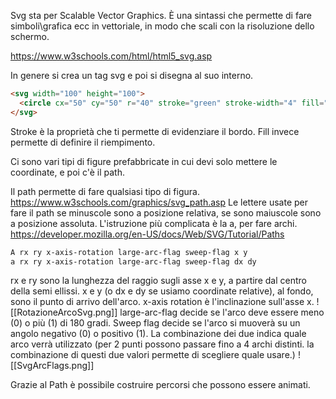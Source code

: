 Svg sta per Scalable Vector Graphics. È una sintassi che permette di fare simboli\\grafica ecc in vettoriale, in modo che scali con la risoluzione dello schermo.

https://www.w3schools.com/html/html5_svg.asp

In genere si crea un tag svg e poi si disegna al suo interno.

``` html
<svg width="100" height="100">  
  <circle cx="50" cy="50" r="40" stroke="green" stroke-width="4" fill="yellow" />  
</svg>
```
Stroke è la proprietà che ti permette di evidenziare il bordo. Fill invece permette di definire il riempimento.

Ci sono vari tipi di figure prefabbricate in cui devi solo mettere le coordinate, e poi c'è il path.

Il path permette di fare qualsiasi tipo di figura. https://www.w3schools.com/graphics/svg_path.asp
Le lettere usate per fare il path se minuscole sono a posizione relativa, se sono maiuscole sono a posizione assoluta.
L'istruzione più complicata è la a, per fare archi.
https://developer.mozilla.org/en-US/docs/Web/SVG/Tutorial/Paths
```html
A rx ry x-axis-rotation large-arc-flag sweep-flag x y
a rx ry x-axis-rotation large-arc-flag sweep-flag dx dy
```
rx e ry sono la lunghezza del raggio sugli asse x e y, a partire dal centro della semi ellissi.
x e y (o dx e dy se usiamo coordinate relative), al fondo, sono il punto di arrivo dell'arco.
x-axis rotation è l'inclinazione sull'asse x.
![[RotazioneArcoSvg.png]]
large-arc-flag decide se l'arco deve essere meno (0) o più (1) di 180 gradi. Sweep flag decide se l'arco si muoverà su un angolo negativo (0) o positivo (1).
La combinazione dei due indica quale arco verrà utilizzato (per 2 punti possono passare fino a 4 archi distinti. la combinazione di questi due valori permette di scegliere quale usare.)
![[SvgArcFlags.png]]

Grazie al Path è possibile costruire percorsi che possono essere animati.
